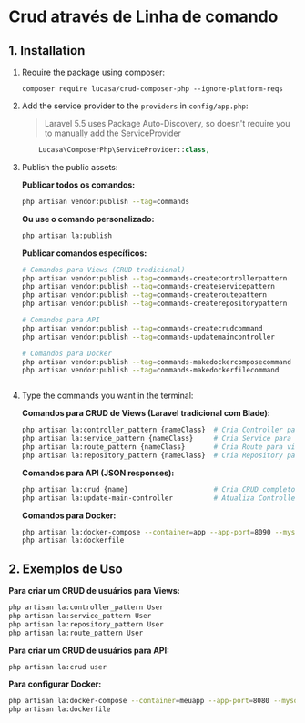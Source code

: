 # Crud através de Linha de comando 

## 1. Installation

1. Require the package using composer:

    ```
    composer require lucasa/crud-composer-php --ignore-platform-reqs 
    ```

2. Add the service provider to the `providers` in `config/app.php`:

    > Laravel 5.5 uses Package Auto-Discovery, so doesn't require you to manually add the ServiceProvider

    ```php
        Lucasa\ComposerPhp\ServiceProvider::class,
    ```

3. Publish the public assets:

    **Publicar todos os comandos:**
    ```bash
    php artisan vendor:publish --tag=commands
    ```
    
    **Ou use o comando personalizado:**
    ```bash
    php artisan la:publish
    ```
    
    **Publicar comandos específicos:**
    ```bash
    # Comandos para Views (CRUD tradicional)
    php artisan vendor:publish --tag=commands-createcontrollerpattern
    php artisan vendor:publish --tag=commands-createservicepattern
    php artisan vendor:publish --tag=commands-createroutepattern
    php artisan vendor:publish --tag=commands-createrepositorypattern
    
    # Comandos para API
    php artisan vendor:publish --tag=commands-createcrudcommand
    php artisan vendor:publish --tag=commands-updatemaincontroller
    
    # Comandos para Docker
    php artisan vendor:publish --tag=commands-makedockercomposecommand
    php artisan vendor:publish --tag=commands-makedockerfilecommand
    ```

    ```
4. Type the commands you want in the terminal:

    **Comandos para CRUD de Views (Laravel tradicional com Blade):**
    ```bash
    php artisan la:controller_pattern {nameClass}  # Cria Controller para views
    php artisan la:service_pattern {nameClass}     # Cria Service para views
    php artisan la:route_pattern {nameClass}       # Cria Route para views
    php artisan la:repository_pattern {nameClass}  # Cria Repository para views
    ```
    
    **Comandos para API (JSON responses):**
    ```bash
    php artisan la:crud {name}                     # Cria CRUD completo para API
    php artisan la:update-main-controller          # Atualiza Controller principal
    ```
    
    **Comandos para Docker:**
    ```bash
    php artisan la:docker-compose --container=app --app-port=8090 --mysql-port=3311
    php artisan la:dockerfile
    ```

## 2. Exemplos de Uso

**Para criar um CRUD de usuários para Views:**
```bash
php artisan la:controller_pattern User
php artisan la:service_pattern User
php artisan la:repository_pattern User
php artisan la:route_pattern User
```

**Para criar um CRUD de usuários para API:**
```bash
php artisan la:crud user
```

**Para configurar Docker:**
```bash
php artisan la:docker-compose --container=meuapp --app-port=8080 --mysql-port=3306
php artisan la:dockerfile
```